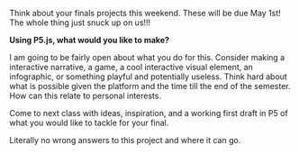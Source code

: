 

Think about your finals projects this weekend.  These will be due May 1st!  The whole thing just snuck up on us!!! 

**Using P5.js, what would you like to make?** 

I am going to be fairly open about what you do for this.  Consider making a interactive narrative, a game, a cool interactive visual element, an infographic, or something playful and potentially useless.  Think hard about what is possible given the platform and the time till the end of the semester. How can this relate to personal interests.  

Come to next class with ideas, inspiration, and a working first draft in P5 of what you would like to tackle for your final.

Literally no wrong answers to this project and where it can go.

